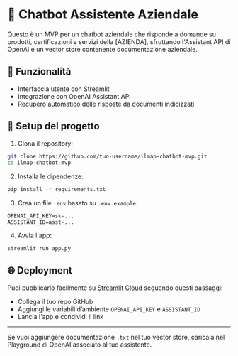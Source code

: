 # 🤖 Chatbot Assistente Aziendale

Questo è un MVP per un chatbot aziendale che risponde a domande su prodotti, certificazioni e servizi della [AZIENDA], sfruttando l'Assistant API di OpenAI e un vector store contenente documentazione aziendale.

## 🚀 Funzionalità

- Interfaccia utente con Streamlit
- Integrazione con OpenAI Assistant API
- Recupero automatico delle risposte da documenti indicizzati

## 🧱 Setup del progetto

1. Clona il repository:
```bash
git clone https://github.com/tuo-username/ilmap-chatbot-mvp.git
cd ilmap-chatbot-mvp
```

2. Installa le dipendenze:
```bash
pip install -r requirements.txt
```

3. Crea un file `.env` basato su `.env.example`:
```env
OPENAI_API_KEY=sk-...
ASSISTANT_ID=asst-...
```

4. Avvia l'app:
```bash
streamlit run app.py
```

## 🌐 Deployment

Puoi pubblicarlo facilmente su [Streamlit Cloud](https://streamlit.io/cloud) seguendo questi passaggi:
- Collega il tuo repo GitHub
- Aggiungi le variabili d’ambiente `OPENAI_API_KEY` e `ASSISTANT_ID`
- Lancia l'app e condividi il link

---

Se vuoi aggiungere documentazione `.txt` nel tuo vector store, caricala nel Playground di OpenAI associato al tuo assistente.

